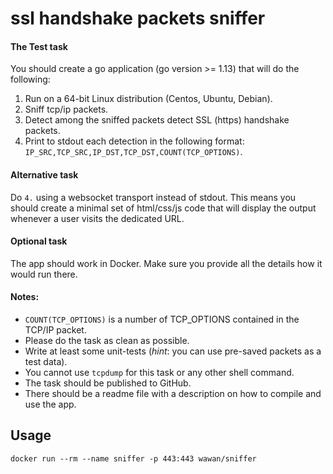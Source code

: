 # ssl handshake packets sniffer

#### The Test task 

You should create a go application (go version >= 1.13) that will do the following: 

1. Run on a 64-bit Linux distribution (Centos, Ubuntu, Debian). 
2. Sniff tcp/ip packets. 
3. Detect among the sniffed packets detect SSL (https) handshake packets. 
4. Print to stdout each detection in the following format: 
    `IP_SRC,TCP_SRC,IP_DST,TCP_DST,COUNT(TCP_OPTIONS)`. 

#### Alternative task 

Do `4.` using a websocket transport instead of stdout. This means you should create a minimal set of html/css/js code that will display the output whenever a user visits the dedicated URL. 

#### Optional task 

The app should work in Docker. Make sure you provide all the details how it would run there. 

#### Notes: 

* `COUNT(TCP_OPTIONS)` is a number of TCP_OPTIONS contained in the TCP/IP packet. 
* Please do the task as clean as possible. 
* Write at least some unit-tests (_hint_: you can use pre-saved packets as a test data). 
* You cannot use `tcpdump` for this task or any other shell command. 
* The task should be published to GitHub. 
* There should be a readme file with a description on how to compile and use the app. 

## Usage 

```
docker run --rm --name sniffer -p 443:443 wawan/sniffer
```

